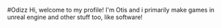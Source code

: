 #Odizz
Hi, welcome to my profile!
I'm Otis and i primarily make games in unreal engine and other stuff too, like software!
 
